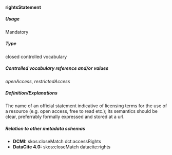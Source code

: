 #### rightsStatement

##### Usage

Mandatory

##### Type

closed controlled vocabulary

##### Controlled vocabulary reference and/or values

_openAccess_, _restrictedAccess_

##### Definition/Explanations

The name of an official statement indicative of licensing terms for the use of a resource \(e.g. open access, free to read etc.\); its semantics should be clear, preferrably formally expressed and stored at a url.

##### Relation to other metadata schemas

* **DCMI:** skos:closeMatch dct:accessRights
* **DataCite 4.0:** skos:closeMatch datacite:rights



